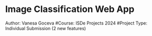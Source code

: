 # Image Classification Web App
Author: Vanesa Goceva
#Course: ISDe Projects 2024
#Project Type: Individual Submission (2 new features)
